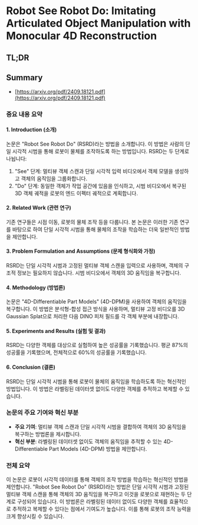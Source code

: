 # Robot See Robot Do: Imitating Articulated Object Manipulation with Monocular 4D Reconstruction
## TL;DR
## Summary
- [https://arxiv.org/pdf/2409.18121.pdf](https://arxiv.org/pdf/2409.18121.pdf)

### 중요 내용 요약

#### 1. Introduction (소개)
논문은 "Robot See Robot Do" (RSRD)라는 방법을 소개합니다. 이 방법은 사람의 단일 시각적 시범을 통해 로봇이 물체를 조작하도록 하는 방법입니다. RSRD는 두 단계로 나뉩니다:
1. "See" 단계: 멀티뷰 객체 스캔과 단일 시각적 입력 비디오에서 객체 모델을 생성하고 객체의 움직임을 그룹화합니다.
2. "Do" 단계: 동일한 객체가 작업 공간에 있음을 인식하고, 시범 비디오에서 복구된 3D 객체 궤적을 로봇의 엔드 이펙터 궤적으로 계획합니다.

#### 2. Related Work (관련 연구)
기존 연구들은 시점 이동, 로봇의 물체 조작 등을 다룹니다. 본 논문은 이러한 기존 연구를 바탕으로 하여 단일 시각적 시범을 통해 물체의 조작을 학습하는 더욱 일반적인 방법을 제안합니다.

#### 3. Problem Formulation and Assumptions (문제 형식화와 가정)
RSRD는 단일 시각적 시범과 고정된 멀티뷰 객체 스캔을 입력으로 사용하며, 객체의 구조적 정보는 필요하지 않습니다. 시범 비디오에서 객체의 3D 움직임을 복구합니다.

#### 4. Methodology (방법론)
논문은 "4D-Differentiable Part Models" (4D-DPM)을 사용하여 객체의 움직임을 복구합니다. 이 방법은 분석형-합성 접근 방식을 사용하며, 멀티뷰 고정 비디오를 3D Gaussian Splat으로 처리한 다음 DINO 피처 필드를 각 객체 부분에 내장합니다.

#### 5. Experiments and Results (실험 및 결과)
RSRD는 다양한 객체를 대상으로 실험하여 높은 성공률을 기록했습니다. 평균 87%의 성공률을 기록했으며, 전체적으로 60%의 성공률을 기록했습니다.

#### 6. Conclusion (결론)
RSRD는 단일 시각적 시범을 통해 로봇이 물체의 움직임을 학습하도록 하는 혁신적인 방법입니다. 이 방법은 라벨링된 데이터셋 없이도 다양한 객체를 추적하고 복제할 수 있습니다.

### 논문의 주요 기여와 혁신 부분
- **주요 기여**: 멀티뷰 객체 스캔과 단일 시각적 시범을 결합하여 객체의 3D 움직임을 복구하는 방법론을 제시합니다.
- **혁신 부분**: 라벨링된 데이터셋 없이도 객체의 움직임을 추적할 수 있는 4D-Differentiable Part Models (4D-DPM) 방법을 제안합니다.

### 전체 요약
이 논문은 로봇이 시각적 데이터를 통해 객체의 조작 방법을 학습하는 혁신적인 방법을 제안합니다. "Robot See Robot Do" (RSRD)라는 방법은 단일 시각적 시범과 고정된 멀티뷰 객체 스캔을 통해 객체의 3D 움직임을 복구하고 이것을 로봇으로 재현하는 두 단계로 구성되어 있습니다. 이 방법론은 라벨링된 데이터 없이도 다양한 객체를 효율적으로 추적하고 복제할 수 있다는 점에서 기여도가 높습니다. 이를 통해 로봇의 조작 능력을 크게 향상시킬 수 있습니다.